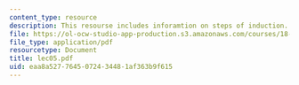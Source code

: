 ```yaml
---
content_type: resource
description: This resourse includes inforamtion on steps of induction.
file: https://ol-ocw-studio-app-production.s3.amazonaws.com/courses/18-315-combinatorial-theory-introduction-to-graph-theory-extremal-and-enumerative-combinatorics-spring-2005/eaa8a5277645072434481af363b9f615_lec05.pdf
file_type: application/pdf
resourcetype: Document
title: lec05.pdf
uid: eaa8a527-7645-0724-3448-1af363b9f615
---
```

